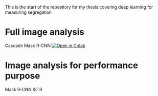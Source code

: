 This is the start of the repository for my thesis covering deep learning for measuring segregation

# Full image analysis
Cascade Mask R-CNN   [![Open in Colab](https://colab.research.google.com/assets/colab-badge.svg)](https://colab.research.google.com/github/WesselJonge/DLforSegregation/blob/main/Full_Image_measuring_CascadeMaskRcnn.ipynb)

# Image analysis for performance purpose
Mask R-CNN
ISTR
